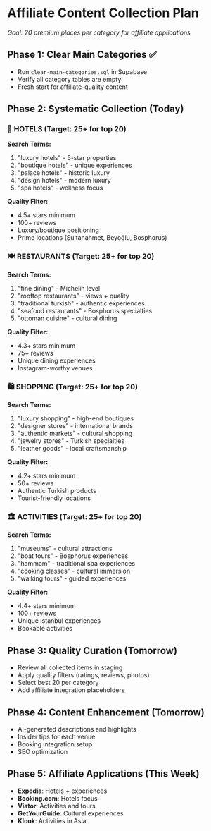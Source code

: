# Affiliate Content Collection Plan
*Goal: 20 premium places per category for affiliate applications*

## Phase 1: Clear Main Categories ✅
- Run `clear-main-categories.sql` in Supabase
- Verify all category tables are empty
- Fresh start for affiliate-quality content

## Phase 2: Systematic Collection (Today)

### 🏨 **HOTELS (Target: 25+ for top 20)**
**Search Terms:**
1. "luxury hotels" - 5-star properties
2. "boutique hotels" - unique experiences  
3. "palace hotels" - historic luxury
4. "design hotels" - modern luxury
5. "spa hotels" - wellness focus

**Quality Filter:**
- 4.5+ stars minimum
- 100+ reviews
- Luxury/boutique positioning
- Prime locations (Sultanahmet, Beyoğlu, Bosphorus)

### 🍽️ **RESTAURANTS (Target: 25+ for top 20)**
**Search Terms:**
1. "fine dining" - Michelin level
2. "rooftop restaurants" - views + quality
3. "traditional turkish" - authentic experiences
4. "seafood restaurants" - Bosphorus specialties
5. "ottoman cuisine" - cultural dining

**Quality Filter:**
- 4.3+ stars minimum
- 75+ reviews
- Unique dining experiences
- Instagram-worthy venues

### 🛍️ **SHOPPING (Target: 25+ for top 20)**
**Search Terms:**
1. "luxury shopping" - high-end boutiques
2. "designer stores" - international brands
3. "authentic markets" - cultural shopping
4. "jewelry stores" - Turkish specialties
5. "leather goods" - local craftsmanship

**Quality Filter:**
- 4.2+ stars minimum
- 50+ reviews
- Authentic Turkish products
- Tourist-friendly locations

### 🏛️ **ACTIVITIES (Target: 25+ for top 20)**
**Search Terms:**
1. "museums" - cultural attractions
2. "boat tours" - Bosphorus experiences
3. "hammam" - traditional spa experiences
4. "cooking classes" - cultural immersion
5. "walking tours" - guided experiences

**Quality Filter:**
- 4.4+ stars minimum
- 100+ reviews
- Unique Istanbul experiences
- Bookable activities

## Phase 3: Quality Curation (Tomorrow)
- Review all collected items in staging
- Apply quality filters (ratings, reviews, photos)
- Select best 20 per category
- Add affiliate integration placeholders

## Phase 4: Content Enhancement (Tomorrow)
- AI-generated descriptions and highlights
- Insider tips for each venue
- Booking integration setup
- SEO optimization

## Phase 5: Affiliate Applications (This Week)
- **Expedia**: Hotels + experiences
- **Booking.com**: Hotels focus
- **Viator**: Activities and tours
- **GetYourGuide**: Cultural experiences
- **Klook**: Activities in Asia
